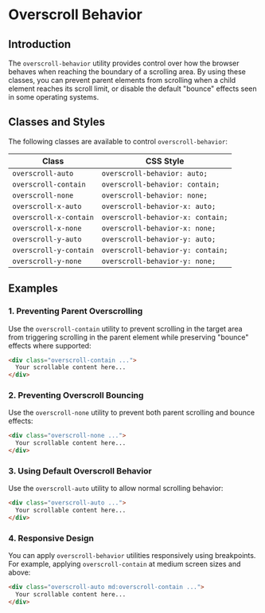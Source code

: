 # Overscroll Behavior

## Introduction
The `overscroll-behavior` utility provides control over how the browser behaves when reaching the boundary of a scrolling area. By using these classes, you can prevent parent elements from scrolling when a child element reaches its scroll limit, or disable the default "bounce" effects seen in some operating systems.

## Classes and Styles

The following classes are available to control `overscroll-behavior`:

| Class                 | CSS Style                        |
|----------------------|--------------------------------|
| `overscroll-auto`   | `overscroll-behavior: auto;`   |
| `overscroll-contain` | `overscroll-behavior: contain;` |
| `overscroll-none`   | `overscroll-behavior: none;`   |
| `overscroll-x-auto`   | `overscroll-behavior-x: auto;`   |
| `overscroll-x-contain` | `overscroll-behavior-x: contain;` |
| `overscroll-x-none`   | `overscroll-behavior-x: none;`   |
| `overscroll-y-auto`   | `overscroll-behavior-y: auto;`   |
| `overscroll-y-contain` | `overscroll-behavior-y: contain;` |
| `overscroll-y-none`   | `overscroll-behavior-y: none;`   |

## Examples

### 1. Preventing Parent Overscrolling
Use the `overscroll-contain` utility to prevent scrolling in the target area from triggering scrolling in the parent element while preserving "bounce" effects where supported:

```html
<div class="overscroll-contain ...">
  Your scrollable content here...
</div>
```

### 2. Preventing Overscroll Bouncing
Use the `overscroll-none` utility to prevent both parent scrolling and bounce effects:

```html
<div class="overscroll-none ...">
  Your scrollable content here...
</div>
```

### 3. Using Default Overscroll Behavior
Use the `overscroll-auto` utility to allow normal scrolling behavior:

```html
<div class="overscroll-auto ...">
  Your scrollable content here...
</div>
```

### 4. Responsive Design
You can apply `overscroll-behavior` utilities responsively using breakpoints. For example, applying `overscroll-contain` at medium screen sizes and above:

```html
<div class="overscroll-auto md:overscroll-contain ...">
  Your scrollable content here...
</div>
```
